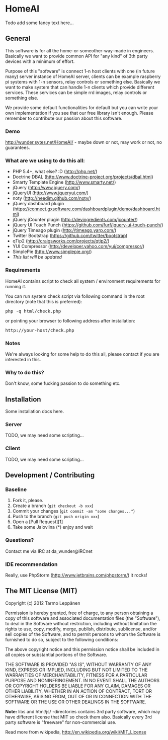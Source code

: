 HomeAI
======
Todo add some fancy text here...

General
-------
This software is for all the home-or-someother-way-made in engineers. Basically we want to provide
common API for "any kind" of 3th party devices with a minimum of effort.

Purpose of this "software" is connect 1-n host clients with one (in future many) server instance of
HomeAI server, clients can be example raspberry pi systems with 1-n sensors, relay controls or something
else. Basically we want to make system that can handle 1-n clients which provide different services.
These services can be simple rrd images, relay controls or something else.

We provide some default functionalities for default but you can write your own implementation if you
see that our free library isn't enough. Please remember to contribute our passion about this software.

### Demo
http://wunder.sytes.net/HomeAI/ - maybe down or not, may work or not, no guarantees.

### What are we using to do this all:
- PHP 5.4+, what else? :D (http://php.net/)
- Doctrine DBAL (http://www.doctrine-project.org/projects/dbal.html)
- Smarty Template Engine (http://www.smarty.net/)
- jQuery (http://www.jquery.com/)
- jQueryUI (http://www.jqueryui.com/)
- noty (http://needim.github.com/noty/)
- jQuery dashboard plugin (https://connect.gxsoftware.com/dashboardplugin/demo/dashboard.html)
- jQuery jCounter plugin (http://devingredients.com/jcounter/)
- jQuery UI Touch Punch (https://github.com/furf/jquery-ui-touch-punch/)
- jQuery Timeago plugin (http://timeago.yarp.com/)
- Twitter Bootstrap (https://github.com/twitter/bootstrap)
- qTip2 (http://craigsworks.com/projects/qtip2/)
- YUI Compressor (http://developer.yahoo.com/yui/compressor/)
- SimplePie (http://www.simplepie.org/)
- <em>This list will be updated</em>

### Requirements
HomeAI contains script to check all system / environment requirements for running it.

You can run system check script via following command in the root directory (note that this is preferred):
<pre>
php -q html/check.php
</pre>
or pointing your browser to following address after installation:
<pre>
http://your-host/check.php
</pre>

### Notes
We're always looking for some help to do this all, please contact if you are interested in this.

### Why to do this?
Don't know, some fucking passion to do something etc.

Installation
---------------
Some installation docs here.
### Server
TODO, we may need some scripting...

### Client
TODO, we may need some scripting...

Development / Contributing
--------------------------
### Baseline
1. Fork it, please.
2. Create a branch (`git checkout -b xxx`)
3. Commit your changes (`git commit -am "some changes..."`)
4. Push to the branch (`git push origin xxx`)
5. Open a [Pull Request][1]
6. Take some Jaloviina (*) enjoy and wait

### Questions?
Contact me via IRC at da_wunder@IRCnet

### IDE recommendation
Really, use PhpStorm (http://www.jetbrains.com/phpstorm/) it rocks!

The MIT License (MIT)
---------------------
Copyright (c) 2012 Tarmo Leppänen

Permission is hereby granted, free of charge, to any person obtaining a copy of this software and associated documentation files (the "Software"), to deal in the Software without restriction, including without limitation the rights to use, copy, modify, merge, publish, distribute, sublicense, and/or sell copies of the Software, and to permit persons to whom the Software is furnished to do so, subject to the following conditions:

The above copyright notice and this permission notice shall be included in all copies or substantial portions of the Software.

THE SOFTWARE IS PROVIDED "AS IS", WITHOUT WARRANTY OF ANY KIND, EXPRESS OR IMPLIED, INCLUDING BUT NOT LIMITED TO THE WARRANTIES OF MERCHANTABILITY, FITNESS FOR A PARTICULAR PURPOSE AND NONINFRINGEMENT. IN NO EVENT SHALL THE AUTHORS OR COPYRIGHT HOLDERS BE LIABLE FOR ANY CLAIM, DAMAGES OR OTHER LIABILITY, WHETHER IN AN ACTION OF CONTRACT, TORT OR OTHERWISE, ARISING FROM, OUT OF OR IN CONNECTION WITH THE SOFTWARE OR THE USE OR OTHER DEALINGS IN THE SOFTWARE.

<strong>Note:</strong> libs and html/js/ -directories contains 3rd party software, which may have different license that MIT so check them also. Basically every 3rd party software is "freeware" for non-commercial use.

Read more from wikipedia, http://en.wikipedia.org/wiki/MIT_License